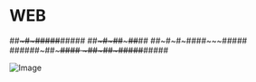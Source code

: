 # WEB

##~~~#~#####~~#####
##~~~#~##~~~~~##~~##
##~#~#~####~~~#####
######~##~~~~~##~~##
~##~##~#####~~#####

![Image](https://drscdn.500px.org/photo/226527545/q%3D80_m%3D2000/v2?webp=true&sig=58d5baf1a43059dc614a1f65f7cb858bd2306ddf85ba6c8561c4a3ab8bf6138f)
